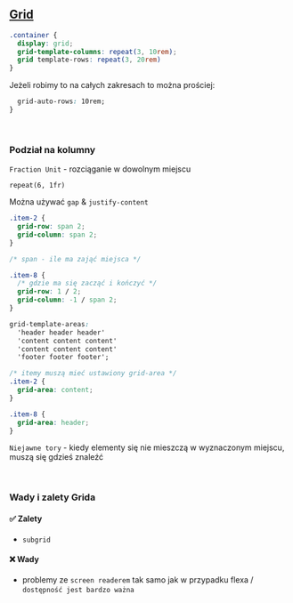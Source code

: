 ## [Grid](https://css-tricks.com/snippets/css/complete-guide-grid/)

```css
.container {
  display: grid;
  grid-template-columns: repeat(3, 10rem);
  grid template-rows: repeat(3, 20rem)
}
```

Jeżeli robimy to na całych zakresach to można prościej:

```css
  grid-auto-rows: 10rem;
}
```

<br>

### Podział na kolumny

`Fraction Unit` - rozciąganie w dowolnym miejscu

`repeat(6, 1fr)`

Można używać `gap` & `justify-content`

```css
.item-2 {
  grid-row: span 2;
  grid-column: span 2;
}

/* span - ile ma zająć miejsca */

.item-8 {
  /* gdzie ma się zacząć i kończyć */
  grid-row: 1 / 2;
  grid-column: -1 / span 2;
}
```

```css
grid-template-areas:
  'header header header'
  'content content content'
  'content content content'
  'footer footer footer';

/* itemy muszą mieć ustawiony grid-area */
.item-2 {
  grid-area: content;
}

.item-8 {
  grid-area: header;
}
```

`Niejawne tory` - kiedy elementy się nie mieszczą w wyznaczonym miejscu, muszą się gdzieś znaleźć

<br>

### Wady i zalety Grida

#### ✅ Zalety

- `subgrid`

#### ❌ Wady

- problemy ze `screen readerem` tak samo jak w przypadku flexa / `dostępność jest bardzo ważna`
